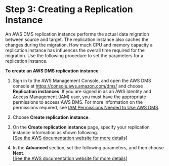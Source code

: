 # Step 3: Creating a Replication Instance<a name="CHAP_On-PremOracle2Aurora.Steps.CreateReplicationInstance"></a>

An AWS DMS replication instance performs the actual data migration between source and target\. The replication instance also caches the changes during the migration\. How much CPU and memory capacity a replication instance has influences the overall time required for the migration\. Use the following procedure to set the parameters for a replication instance\.

**To create an AWS DMS replication instance**

1. Sign in to the AWS Management Console, and open the AWS DMS console at [https://console\.aws\.amazon\.com/dms/](https://console.aws.amazon.com/dms/) and choose **Replication instances**\. If you are signed in as an AWS Identity and Access Management \(IAM\) user, you must have the appropriate permissions to access AWS DMS\. For more information on the permissions required, see [IAM Permissions Needed to Use AWS DMS](http://docs.aws.amazon.com/dms/latest/userguide/CHAP_Security.IAMPermissions.html)\.

1. Choose **Create replication instance**\.

1. On the **Create replication instance** page, specify your replication instance information as shown following\.    
[\[See the AWS documentation website for more details\]](http://docs.aws.amazon.com/dms/latest/sbs/CHAP_On-PremOracle2Aurora.Steps.CreateReplicationInstance.html)

1. In the **Advanced** section, set the following parameters, and then choose **Next**\.     
[\[See the AWS documentation website for more details\]](http://docs.aws.amazon.com/dms/latest/sbs/CHAP_On-PremOracle2Aurora.Steps.CreateReplicationInstance.html)